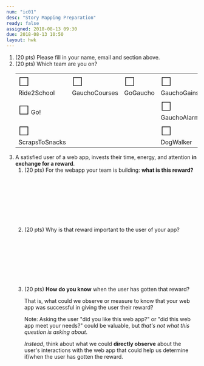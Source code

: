 ```yaml
---
num: "ic01"
desc: "Story Mapping Preparation"
ready: false
assigned: 2018-08-13 09:30
due: 2018-08-13 10:50
layout: hwk
---
```


<style>
  table.circle-one * td { border: none; }
  table.circle-one * th { border: none; }
  table.circle-one { border: none; }

ol li ol li { margin-bottom: 5em; }


ol li ol li { margin-bottom: 10em; }

</style>



<ol>
  <li> (20 pts) Please fill in your name, email and section above.</li>
  
<li> (20 pts) Which team are you on?
  
<table class="circle-one">
<tr>
<td> <span style="font-size: 200%;">&#x2610;</span> Ride2School </td>
<td> <span style="font-size: 200%;">&#x2610;</span> GauchoCourses </td>
<td> <span style="font-size: 200%;">&#x2610;</span> GoGaucho </td>
<td> <span style="font-size: 200%;">&#x2610;</span> GauchoGains </td>
</tr>

<tr>
<td> <span style="font-size: 200%;">&#x2610;</span> Go! </td>
<td></td>
<td></td>
<td> <span style="font-size: 200%;">&#x2610;</span> GauchoAlarm </td>
</tr>  

<tr>
<td><span style="font-size: 200%;">&#x2610;</span> ScrapsToSnacks </td>
<td></td>
<td></td>
<td> <span style="font-size: 200%;">&#x2610;</span> DogWalker </td>
</tr>  

</table>

</li>

<li>  A satisfied user of a web app, invests their time, energy, and attention <b>in exchange for a reward</b>. 

<ol> 
  
  <li> (20 pts) For the webapp your team is building: <b>what is this reward?</b>  </li>

  <li> (20 pts) Why is that reward important to the user of your app?  </li>

  <li markdown="1"> (20 pts) <b>How do you know</b> when the user has gotten that reward?    
  
  That is, what could we observe or measure to know that your web app was successful in giving the user their reward? 

Note: Asking the user "did you like this web app?" or "did this web app meet your needs?" could be valuable, but <i>that's not what this question is asking about</i>.

<i>Instead</i>, think about what we could <b>directly observe</b> about the user's interactions with the web app that could help us determine if/when the user has gotten the reward.

</li>
</ol>
  
</li>
  
</ol>
